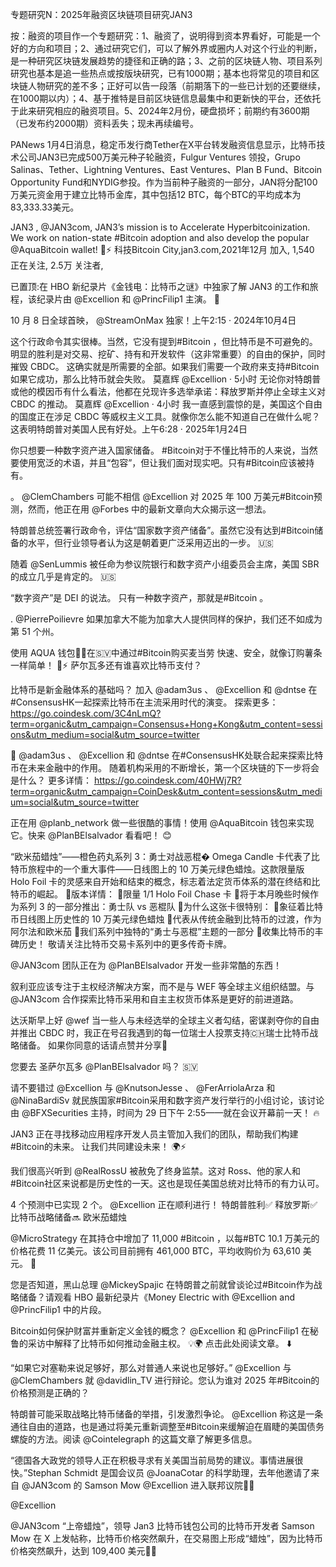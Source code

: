 专题研究N：2025年融资区块链项目研究JAN3

按：融资的项目作一个专题研究：1、融资了，说明得到资本界看好，可能是一个好的方向和项目；2、通过研究它们，可以了解外界或圈内人对这个行业的判断，是一种研究区块链发展趋势的捷径和正确的路；3、之前的区块链人物、项目系列研究也基本是追一些热点或按版块研究，已有1000期；基本也将常见的项目和区块链人物研究的差不多；正好可以告一段落（前期落下的一些已计划的还要继续，在1000期以内）；4、基于推特是目前区块链信息最集中和更新快的平台，还依托于此来研究相应的融资项目。5、2024年2月份，硬盘损坏；前期约有3600期（已发布约2000期）资料丢失；现未再续编号。

PANews 1月4日消息，稳定币发行商Tether在X平台转发融资信息显示，比特币技术公司JAN3已完成500万美元种子轮融资，Fulgur Ventures 领投，Grupo Salinas、Tether、Lightning Ventures、East Ventures、Plan B Fund、Bitcoin Opportunity Fund和NYDIG参投。作为当前种子融资的一部分，JAN将分配100万美元资金用于建立比特币金库，其中包括12 BTC，每个BTC的平均成本为83,333.33美元。

JAN3
,
@JAN3com,
JAN3’s mission is to Accelerate Hyperbitcoinization. We work on nation-state #Bitcoin adoption and also develop the popular 
@AquaBitcoin
 wallet! 🌊⚡️
科技Bitcoin City,jan3.com,2021年12月 加入,
1,540 正在关注,
2.5万 关注者,

已置顶:在 HBO 新纪录片《金钱电：比特币之谜》中独家了解 JAN3 的工作和旅程，该纪录片由
@Excellion
和
@PrincFilip1
主演。 🎦

10 月 8 日全球首映， 
@StreamOnMax
独家！上午2:15 · 2024年10月4日

这个行政命令其实很棒。当然，它没有提到#Bitcoin ，但比特币是不可避免的。
明显的胜利是对交易、挖矿、持有和开发软件（这非常重要）的自由的保护，同时摧毁 CBDC。
这确实就是所需要的全部。如果我们需要一个政府来支持#Bitcoin如果它成功，那么比特币就会失败。
莫嘉辉
@Excellion
·
5小时
无论你对特朗普或他的模因币有什么看法，他都在兑现许多选举承诺：释放罗斯并停止全球主义对 CBDC 的推动。
莫嘉辉
@Excellion
·
4小时
我一直感到震惊的是，美国这个自由的国度正在涉足 CBDC 等威权主义工具。就像你怎么能不知道自己在做什么呢？这表明特朗普对美国人民有好处。上午6:28 · 2025年1月24日

你只想要一种数字资产进入国家储备。 #Bitcoin对于不懂比特币的人来说，当然要使用宽泛的术语，并且“包容”，但让我们面对现实吧。只有#Bitcoin应该被持有。

。 
@ClemChambers
可能不相信
@Excellion
对 2025 年 100 万美元#Bitcoin预测，然而，他正在用
@Forbes
中的最新文章向大众揭示这一想法。

特朗普总统签署行政命令，评估“国家数字资产储备”。虽然它没有达到#Bitcoin储备的水平，但行业领导者认为这是朝着更广泛采用迈出的一步。 🇺🇸

随着
@SenLummis
被任命为参议院银行和数字资产小组委员会主席，美国 SBR 的成立几乎是肯定的。 🇺🇸

“数字资产”是 DEI 的说法。
只有一种数字资产，那就是#Bitcoin 。

. 
@PierrePoilievre
如果加拿大不能为加拿大人提供同样的保护，我们还不如成为第 51 个州。

使用 AQUA 钱包🐬💙在🇸🇻中通过#Bitcoin购买麦当劳
快速、安全，就像订购薯条一样简单！ 🍔⚡
萨尔瓦多还有谁喜欢比特币支付？ 

比特币是新金融体系的基础吗？
加入
@adam3us
 、 
@Excellion
和
@dntse
在#ConsensusHK一起探索比特币在主流采用时代的演变。
探索更多： https://go.coindesk.com/3C4nLmQ?term=organic&utm_campaign=Consensus+Hong+Kong&utm_content=sessions&utm_medium=social&utm_source=twitter

🌟 
@adam3us
 、 
@Excellion
和
@dntse
在#ConsensusHK处联合起来探索比特币在未来金融中的作用。
随着机构采用的不断增长，第一个区块链的下一步将会是什么？
更多详情： https://go.coindesk.com/40HWj7R?term=organic&utm_campaign=CoinDesk&utm_content=sessions&utm_medium=social&utm_source=twitter

正在用
@planb_network
做一些很酷的事情！使用
@AquaBitcoin
钱包来实现它。快来
@PlanBElsalvador
看看吧！ 😊

“欧米茄蜡烛”——橙色药丸系列 3：勇士对战恶棍�
Omega Candle 卡代表了比特币旅程中的一个重大事件——日线图上的 10 万美元绿色蜡烛。这款限量版 Holo Foil 卡的灵感来自开始和结束的概念，标志着法定货币体系的潜在终结和比特币的崛起。
💎版本详情：
🔹限量 1/1 Holo Foil Chase 卡
🔹将于本月晚些时候作为系列 3 的一部分推出：勇士队 vs 恶棍队
🚨为什么这张卡很特别：
🔹象征着比特币日线图上历史性的 10 万美元绿色蜡烛
🔹代表从传统金融到比特币的过渡，作为阿尔法和欧米茄
🔹我们系列中独特的“勇士与恶棍”主题的一部分
📲收集比特币的丰碑历史！
敬请关注比特币交易卡系列中的更多传奇卡牌。

@JAN3com
团队正在为
@PlanBElsalvador
开发一些非常酷的东西！

叙利亚应该专注于主权经济解决方案，而不是与 WEF 等全球主义组织结盟。与
@JAN3com
合作探索比特币采用和自主主权货币体系是更好的前进道路。

达沃斯早上好
@wef
当一些人与未经选举的全球主义者勾结，密谋剥夺你的自由并推出 CBDC 时，我正在号召我遇到的每一位瑞士人投票支持🇨🇭瑞士比特币战略储备。
如果你同意的话请点赞并分享🧡

您要去 圣萨尔瓦多
@PlanBElsalvador
吗？ 🇸🇻

请不要错过
@Excellion
与
@KnutsonJesse
 、 
@FerArriolaArza
和
@NinaBardiSv
就民族国家#Bitcoin采用和数字资产发行举行的小组讨论，该讨论由
@BFXSecurities
主持，时间为 29 日下午 2:55——就在会议开幕前一天！ 🔥

JAN3 正在寻找移动应用程序开发人员主管加入我们的团队，帮助我们构建#Bitcoin的未来。
让我们共同建设未来！ 🌍⚡

我们很高兴听到
@RealRossU
被赦免了终身监禁。这对 Ross、他的家人和#Bitcoin社区来说都是历史性的一天。这也是现任美国总统对比特币的有力认可。

4 个预测中已实现 2 个。 
@Excellion
正在顺利进行！
特朗普胜利✅
释放罗斯✅
比特币战略储备🔜
欧米茄蜡烛

 
@MicroStrategy
在其持仓中增加了 11,000 #Bitcoin ，以每#BTC 10.1 万美元的价格花费 11 亿美元。该公司目前拥有 461,000 BTC，平均收购价为 63,610 美元。 🚀

您是否知道，黑山总理
@MickeySpajic
在特朗普之前就曾谈论过#Bitcoin作为战略储备？请观看 HBO 最新纪录片《Money Electric with 
@Excellion
 and 
@PrincFilip1
中的片段。

Bitcoin如何保护财富并重新定义金钱的概念？
@Excellion
和
@PrincFilip1
在秘鲁的采访中解释了比特币如何推动金融主权。 💡🌍
点击此处阅读文章。 ⬇️

“如果它对塞勒来说足够好，那么对普通人来说也足够好。”
@Excellion
与
@ClemChambers
就
@davidlin_TV
进行辩论。您认为谁对 2025 年#Bitcoin的价格预测是正确的？

特朗普可能采取战略比特币储备的举措，引发激烈争论。 
@Excellion
称这是一条通往自由的道路，也是通过将美元重新调整至#Bitcoin来缓解迫在眉睫的美国债务螺旋的方法。阅读
@Cointelegraph
的这篇文章了解更多信息。

“德国各大政党的领导人正在积极寻求有关美国当前局势的建议。事情进展很快。”Stephan Schmidt 是国会议员
@JoanaCotar
的科学助理，去年他邀请了来自
@JAN3com
的 Samson Mow 
@Excellion
进入联邦议院🙌🏽

@Excellion
 
@JAN3com
 “上帝蜡烛”，领导 Jan3 比特币钱包公司的比特币开发者 Samson Mow 在 X 上发帖称，比特币价格突然飙升，在交易图上形成“蜡烛”，因为比特币价格突然飙升，达到 109,400 美元👀💯
